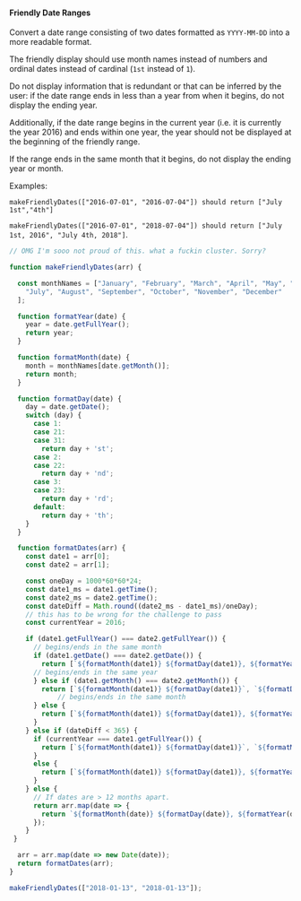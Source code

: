 #### Friendly Date Ranges

Convert a date range consisting of two dates formatted as `YYYY-MM-DD` into a more readable format.

The friendly display should use month names instead of numbers and ordinal dates instead of cardinal (`1st` instead of `1`).

Do not display information that is redundant or that can be inferred by the user: if the date range ends in less than a year from when it begins, do not display the ending year.

Additionally, if the date range begins in the current year (i.e. it is currently the year 2016) and ends within one year, the year should not be displayed at the beginning of the friendly range.

If the range ends in the same month that it begins, do not display the ending year or month.

Examples:

`makeFriendlyDates(["2016-07-01", "2016-07-04"]) should return ["July 1st","4th"]`

`makeFriendlyDates(["2016-07-01", "2018-07-04"]) should return ["July 1st, 2016", "July 4th, 2018"]`.

```javascript
// OMG I'm sooo not proud of this. what a fuckin cluster. Sorry?

function makeFriendlyDates(arr) {

  const monthNames = ["January", "February", "March", "April", "May", "June",
    "July", "August", "September", "October", "November", "December"
  ];

  function formatYear(date) {
    year = date.getFullYear();
    return year;
  }

  function formatMonth(date) {
    month = monthNames[date.getMonth()];
    return month;
  }

  function formatDay(date) {
    day = date.getDate();
    switch (day) {
      case 1:
      case 21:
      case 31:
        return day + 'st';
      case 2:
      case 22:
        return day + 'nd';
      case 3:
      case 23:
        return day + 'rd';
      default:
        return day + 'th';
    }
  }

  function formatDates(arr) {
    const date1 = arr[0];
    const date2 = arr[1];

    const oneDay = 1000*60*60*24;
    const date1_ms = date1.getTime();
    const date2_ms = date2.getTime();
    const dateDiff = Math.round((date2_ms - date1_ms)/oneDay);
    // this has to be wrong for the challenge to pass
    const currentYear = 2016;

    if (date1.getFullYear() === date2.getFullYear()) {
      // begins/ends in the same month
      if (date1.getDate() === date2.getDate()) {
        return [`${formatMonth(date1)} ${formatDay(date1)}, ${formatYear(date1)}`];
      // begins/ends in the same year
      } else if (date1.getMonth() === date2.getMonth()) {
        return [`${formatMonth(date1)} ${formatDay(date1)}`, `${formatDay(date2)}`];
            // begins/ends in the same month
      } else {
        return [`${formatMonth(date1)} ${formatDay(date1)}, ${formatYear(date1)}`, `${formatMonth(date2)} ${formatDay(date2)}`];
      }
    } else if (dateDiff < 365) {
      if (currentYear === date1.getFullYear()) {
        return [`${formatMonth(date1)} ${formatDay(date1)}`, `${formatMonth(date2)} ${formatDay(date2)}`];
      }
      else {
        return [`${formatMonth(date1)} ${formatDay(date1)}, ${formatYear(date1)}`, `${formatMonth(date2)} ${formatDay(date2)}`];
      }
    } else {
      // If dates are > 12 months apart.
      return arr.map(date => {
        return `${formatMonth(date)} ${formatDay(date)}, ${formatYear(date)}`;
      });
    }
 }

  arr = arr.map(date => new Date(date));
  return formatDates(arr);
}

makeFriendlyDates(["2018-01-13", "2018-01-13"]);
```
